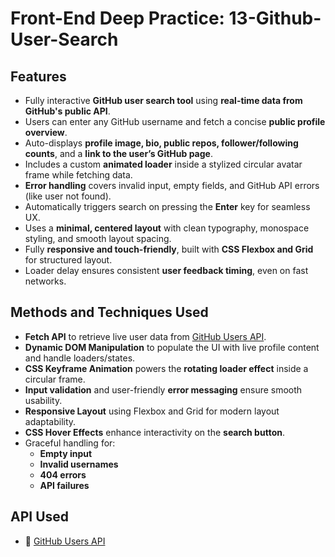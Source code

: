 # Front-End Deep Practice: 13-Github-User-Search

## Features
- Fully interactive **GitHub user search tool** using **real-time data from GitHub's public API**.  
- Users can enter any GitHub username and fetch a concise **public profile overview**.  
- Auto-displays **profile image, bio, public repos, follower/following counts**, and a **link to the user’s GitHub page**.  
- Includes a custom **animated loader** inside a stylized circular avatar frame while fetching data.  
- **Error handling** covers invalid input, empty fields, and GitHub API errors (like user not found).  
- Automatically triggers search on pressing the **Enter** key for seamless UX.  
- Uses a **minimal, centered layout** with clean typography, monospace styling, and smooth layout spacing.  
- Fully **responsive and touch-friendly**, built with **CSS Flexbox and Grid** for structured layout.  
- Loader delay ensures consistent **user feedback timing**, even on fast networks.  

## Methods and Techniques Used
- **Fetch API** to retrieve live user data from [GitHub Users API](https://api.github.com/users/).  
- **Dynamic DOM Manipulation** to populate the UI with live profile content and handle loaders/states.  
- **CSS Keyframe Animation** powers the **rotating loader effect** inside a circular frame.  
- **Input validation** and user-friendly **error messaging** ensure smooth usability.  
- **Responsive Layout** using Flexbox and Grid for modern layout adaptability.  
- **CSS Hover Effects** enhance interactivity on the **search button**.  
- Graceful handling for:
  - **Empty input**
  - **Invalid usernames**
  - **404 errors**
  - **API failures**

## API Used
- 🐙 [GitHub Users API](https://api.github.com/users/)
